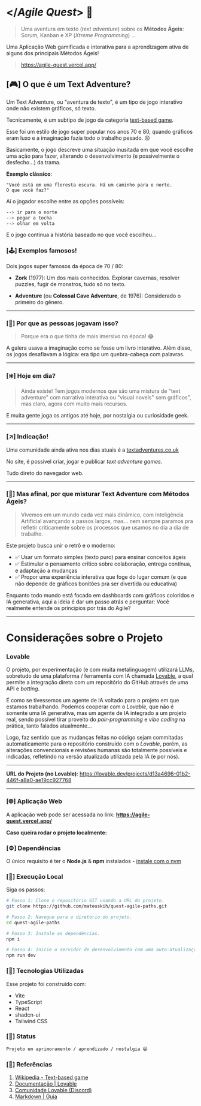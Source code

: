 # </*Agile Quest*> 📜
> Uma aventura em texto (_text adventure_) sobre os **Métodos Ágeis**: Scrum, Kanban e XP (_Xtreme Programming_) ...

Uma Aplicação Web gamificada e interativa para a aprendizagem ativa de alguns dos principais Métodos Ágeis!

> https://agile-quest.vercel.app/

## [🎮] O que é um Text Adventure?
Um Text Adventure, ou "aventura de texto", é um tipo de jogo interativo onde não existem gráficos, só texto. 

Tecnicamente, é um subtipo de jogo da categoria [text-based game](https://en.wikipedia.org/wiki/Text-based_game).

Esse foi um estilo de jogo super popular nos anos 70 e 80, quando gráficos eram luxo e a imaginação fazia todo o trabalho pesado. 😝

Basicamente, o jogo descreve uma situação inusitada em que você escolhe uma ação para fazer, alterando o desenvolvimento (e possivelmente o desfecho...) da trama.

**Exemplo clássico**:
~~~
"Você está em uma floresta escura. Há um caminho para o norte.
O que você faz?"
~~~

Aí o jogador escolhe entre as opções possíveis:

~~~bash
--> ir para o norte
--> pegar a tocha
--> olhar em volta
~~~

E o jogo continua a história baseado no que você escolheu...

### [🕹️] Exemplos famosos!

Dois jogos super famosos da época de 70 / 80:

- **Zork** (1977): Um dos mais conhecidos. Explorar cavernas, resolver puzzles, fugir de monstros, tudo só no texto.

- **Adventure** (ou **Colossal Cave Adventure**, de 1976): Considerado o primeiro do gênero.

---

### [🤔] Por que as pessoas jogavam isso?
> Porque era o que tinha de mais imersivo na época! 😂

A galera usava a imaginação como se fosse um livro interativo. Além disso, os jogos desafiavam a lógica: era tipo um quebra-cabeça com palavras.

---

### [❇️] Hoje em dia?
> Ainda existe! Tem jogos modernos que são uma mistura de "text adventure" com narrativa interativa ou "visual novels" sem gráficos", mas claro, agora com muito mais recursos.

E muita gente joga os antigos até hoje, por nostalgia ou curiosidade geek.

---

### [↗️] Indicação!

Uma comunidade ainda ativa nos dias atuais é a [textadventures.co.uk](textadventures.co.uk)

No site, é possível criar, jogar e publicar *text adventure games*. 

Tudo direto do navegador web.

---

### [🌱] Mas afinal, por que misturar Text Adventure com Métodos Ágeis?
>Vivemos em um mundo cada vez mais dinâmico, com Inteligência Artificial avançando a passos largos, mas... nem sempre paramos pra refletir criticamente sobre os processos que usamos no dia a dia de trabalho.

Este projeto busca unir o retrô e o moderno:
- ✅ Usar um formato simples (texto puro) para ensinar conceitos ágeis
- ✅ Estimular o pensamento crítico sobre colaboração, entrega contínua, e adaptação a mudanças
- ✅ Propor uma experiência interativa que foge do lugar comum (e que não depende de gráficos bonitões pra ser divertida ou educativa)

Enquanto todo mundo está focado em dashboards com gráficos coloridos e IA generativa, aqui a ideia é dar um passo atrás e perguntar: Você realmente entende os princípios por trás do Agile?

---

# Considerações sobre o Projeto

### Lovable
O projeto, por experimentação (e com muita metalinguagem) utilizará LLMs, sobretudo de uma plataforma / ferramenta com IA chamada [Lovable](https://lovable.dev/), a qual permite a integração direta com um repositório do GitHub através de uma API e *botting*.

É como se tivessemos um agente de IA voltado para o projeto em que estamos trabalhando. Podemos cooperar com o *Lovable*, que não é somente uma IA generativa, mas um agente de IA integrado a um projeto real, sendo possível tirar proveito do *pair-programming* e *vibe coding* na prática, tanto falados atualmente...
  
Logo, faz sentido que as mudanças feitas no código sejam commitadas automaticamente para o repositório construído com o *Lovable*, porém, as alterações convencionais e revisões humanas são totalmente possíveis e indicadas, refletindo na versão atualizada utilizada pela IA (e por nós).

---

**URL do Projeto (no Lovable)**: https://lovable.dev/projects/d13a4696-01b2-446f-a8a0-ae19cc927768

---

### [🌐] Aplicação Web

A aplicação web pode ser acessada no link:
**https://agile-quest.vercel.app/**

**Caso queira rodar o projeto localmente:**

### [⚙️] Dependências

O único requisito é ter o **Node.js** & **npm** instalados - [instale com o nvm](https://github.com/nvm-sh/nvm#installing-and-updating)

### [🚀] Execução Local

Siga os passos:

```sh
# Passo 1: Clone o repositório GIT usando a URL do projeto.
git clone https://github.com/mateuskih/quest-agile-paths.git

# Passo 2: Navegue para o diretório do projeto.
cd quest-agile-paths

# Passo 3: Instale as dependências.
npm i

# Passo 4: Inicie o servidor de desenvolvimento com uma auto-atualização e um preview instantâneo.
npm run dev
```

### [🔧] Tecnologias Utilizadas

Esse projeto foi construído com:
- Vite
- TypeScript
- React
- shadcn-ui
- Tailwind CSS

### [🚧] Status
~~~md
Projeto em aprimoramento / aprendizado / nostalgia 😄
~~~

### [📌] Referências

1. [Wikipedia - Text-based game](https://en.wikipedia.org/wiki/Text-based_game)
2. [Documentação | Lovable](https://docs.lovable.dev/introduction)
3. [Comunidade Lovable (Discord)](https://discord.com/invite/ha3wjN44dS)
4. [Markdown | Guia](https://www.markdownguide.org/)
